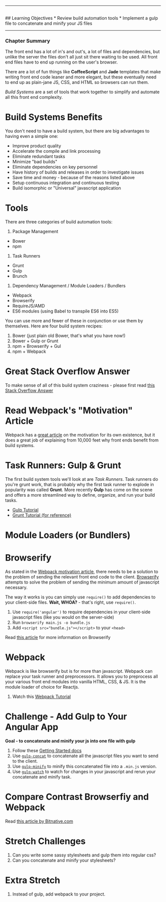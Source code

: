 
<hr><br>
## Learning Objectives
  * Review build automation tools
  * Implement a gulp file to concatenate and minify your JS files

<hr>

### Chapter Summary

The front end has a lot of in's and out's, a lot of files and dependencies, but unlike the server the files don't all just sit there waiting to be used. All front end files have to end up running on the user's browser.

There are a lot of fun things like **CoffeeScript** and **Jade** templates that make writing front end code leaner and more elegant, but these eventually need to end up as plain-jane JS, CSS, and HTML so browsers can run them.

*Build Systems* are a set of tools that work together to simplify and automate all this front end complexity.

# Build Systems Benefits

You don't need to have a build system, but there are big advantages to having even a simple one:

  * Improve product quality
  * Accelerate the compile and link processing
  * Eliminate redundant tasks
  * Minimize "bad builds"
  * Eliminate dependencies on key personnel
  * Have history of builds and releases in order to investigate issues
  * Save time and money - because of the reasons listed above
  * Setup continuous integration and continuous testing
  * Build isomorphic or "Universal" javascript application

# Tools

There are three categories of build automation tools:

1. Package Management
  - Bower
  - npm
1. Task Runners
  - Grunt
  - Gulp
  - Brunch
1. Dependency Management / Module Loaders / Bundlers
  - Webpack
  - Browserify
  - RequireJS/AMD
  - ES6 modules (using Babel to transpile ES6 into ES5)

You can use more and fewer of these in conjunction or use them by themselves. Here are four build system recipes:

1. Bower (just plain old Bower, that's what you have now!)
1. Bower + Gulp or Grunt
1. npm + Browserify + Gul
1. npm + Webpack

# Great Stack Overflow Answer

To make sense of all of this build system craziness - please first read [this Stack Overflow Answer](http://stackoverflow.com/questions/33561272/task-runners-gulp-grunt-etc-and-bundlers-webpack-browserify-why-use-toge)

# Read Webpack's "Motivation" Article

Webpack has a [great article](http://webpack.github.io/docs/motivation.html) on the motivation for its own existence, but it does a great job of explaining from 10,000 feet why front ends benefit from build systems.

# Task Runners: Gulp & Grunt

The first build system tools we'll look at are *Task Runners*. Task runners do you're grunt work, that is probably why the first task runner to explode in popularity was called **Grunt**. More recently **Gulp** has come on the scene and offers a more streamlined way to define, organize, and run your build tasks.

* [Gulp Tutorial](https://www.youtube.com/watch?v=LmdT2zhFmn4)
* [Grunt Tutorial (for reference)](https://www.youtube.com/watch?v=TMKj0BxzVgw)

# Module Loaders (or Bundlers)

# Browserify

As stated in the [Webpack motivation article](http://webpack.github.io/docs/motivation.html), there needs to be a solution to the problem of sending the relevant front end code to the client. [Browserify](http://browserify.org/) attempts to solve the problem of sending the minimum amount of javascript necessary.

The way it works is you can simply use `require()` to add dependencies to your client-side files. **Wait, WHOA?** - that's right, use `require()`.

1. Use `require('angular')` to require dependencies in your client-side javascript files (like you would on the server-side)
1. Run `browserify main.js -o bundle.js`
1. Add `<script src="bundle.js"></script>` to your `<head>`

Read [this article](http://www.jeromesteunou.net/browserify-why-and-how.html) for more information on Browserify

# Webpack

Webpack is like browserify but is for more than javascript. Webpack can replace your task runner and preprocessors. It allows you to preprocess all your various front end modules into vanilla HTML, CSS, & JS. It is the module loader of choice for Reactjs.

1. Watch this [Webpack Tutorial](https://www.youtube.com/watch?v=9kJVYpOqcVU)

# Challenge - Add Gulp to Your Angular App

**Goal - to concatenate and minify your js into one file with gulp**

1. Follow these [Getting Started docs](https://github.com/gulpjs/gulp/blob/master/docs/getting-started.md)
1. Use [`gulp-concat`](https://github.com/contra/gulp-concat) to concatenate all the javascript files you want to send to the client.
1. Use [`gulp-minify`](https://www.npmjs.com/package/gulp-minify) to minify this concatenated file into a `.min.js` version.
1. Use [`gulp-watch`](https://www.npmjs.com/package/gulp-watch) to watch for changes in your javascript and rerun your concatenate and minify task.

# Compare Contrast Browserfiy and Webpack

Read [this article by Bitnative.com](https://medium.com/@housecor/browserify-vs-webpack-b3d7ca08a0a9#.rfiu01zif)

# Stretch Challenges

1. Can you write some sassy stylesheets and gulp them into regular css?
1. Can you concatenate and minify your stylesheets?

# Extra Stretch

1. Instead of gulp, add webpack to your project.

